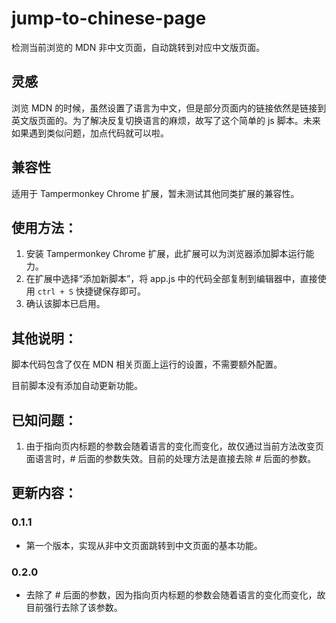 # jump-to-chinese-page
检测当前浏览的 MDN 非中文页面，自动跳转到对应中文版页面。

## 灵感
浏览 MDN 的时候，虽然设置了语言为中文，但是部分页面内的链接依然是链接到英文版页面的。为了解决反复切换语言的麻烦，故写了这个简单的 js 脚本。未来如果遇到类似问题，加点代码就可以啦。

## 兼容性
适用于 Tampermonkey Chrome 扩展，暂未测试其他同类扩展的兼容性。

## 使用方法：
1. 安装 Tampermonkey Chrome 扩展，此扩展可以为浏览器添加脚本运行能力。
2. 在扩展中选择“添加新脚本”，将 app.js 中的代码全部复制到编辑器中，直接使用 ```ctrl + S``` 快捷键保存即可。
3. 确认该脚本已启用。

## 其他说明：
脚本代码包含了仅在 MDN 相关页面上运行的设置，不需要额外配置。

目前脚本没有添加自动更新功能。

## 已知问题：
1. 由于指向页内标题的参数会随着语言的变化而变化，故仅通过当前方法改变页面语言时，# 后面的参数失效。目前的处理方法是直接去除 # 后面的参数。

## 更新内容：
### 0.1.1
- 第一个版本，实现从非中文页面跳转到中文页面的基本功能。
### 0.2.0
- 去除了 # 后面的参数，因为指向页内标题的参数会随着语言的变化而变化，故目前强行去除了该参数。
